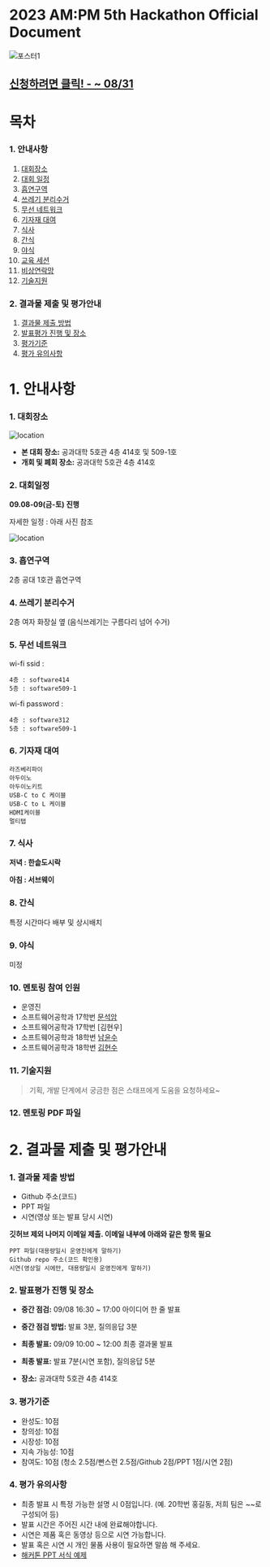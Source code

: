 # 2023 AM:PM 5th Hackathon Official Document
![포스터1](https://github.com/ampm-jbnu/2023_ampm_5th_hackathon/assets/74482513/5a689385-aaff-407b-bbbb-df4fdf03fbf4)

## [신청하려면 클릭! - ~ 08/31](https://forms.gle/YoSzbsxM7DuSbUvq7)

# 목차

### 1. 안내사항

1)  [대회장소](#1-대회장소)
2)  [대회 일정](#2-대회일정) 
3)  [흡연구역](#3-흡연구역)
4)  [쓰레기 분리수거](#4-쓰레기-분리수거)
5)  [무선 네트워크](#5-무선-네트워크)
6)  [기자재 대여](#6-기자재-대여)
7)  [식사](#7-식사)
8)  [간식](#8-간식)
9)  [야식](#9-야식)
10) [교육 세션](#10-멘토링-참여-인원)
11) [비상연락망](#11-비상연락망)
12) [기술지원](#12-기술지원)

### 2. 결과물 제출 및 평가안내

1) [결과물 제출 방법](#1-결과물-제출-방법)
2) [발표평가 진행 및 장소](#2-발표평가-진행-및-장소) 
3) [평가기준](#3-평가기준)
4) [평가 유의사항](#4-평가-유의사항)

# 1. 안내사항

### 1. 대회장소

![location](https://raw.githubusercontent.com/ampm-jbnu/2022_ampm_4th_hackathon/master/img/location.jpg)

- __본 대회 장소:__ 공과대학 5호관 4층 414호 및 509-1호 
- __개회 및 폐회 장소:__ 공과대학 5호관 4층 414호

### 2. 대회일정

__09.08-09(금-토) 진행__

자세한 일정 : 아래 사진 참조

![location](https://raw.githubusercontent.com/ampm-jbnu/2022_ampm_4th_hackathon/master/img/timeline.png)

### 3. 흡연구역

2층 공대 1호관 흡연구역

### 4. 쓰레기 분리수거

2층 여자 화장실 옆 (음식쓰레기는 구름다리 넘어 수거)

### 5. 무선 네트워크

wi-fi ssid :

    4층 : software414
    5층 : software509-1

wi-fi password : 

    4층 : software312
    5층 : software509-1

### 6. 기자재 대여

    라즈베리파이
    아두이노
    아두이노키트
    USB-C to C 케이블
    USB-C to L 케이블
    HDMI케이블
    멀티탭

### 7. 식사

__저녁 : 한솥도시락__

__아침 : 서브웨이__

### 8. 간식

특정 시간마다 배부 및 상시배치

### 9. 야식

미정

### 10. 멘토링 참여 인원

- 운영진
- 소프트웨어공학과 17학번 [문석암](https://github.com/mon823)
- 소프트웨어공학과 17학번 [김현우]
- 소프트웨어공학과 18학번 [남윤수](https://github.com/namyounsu)
- 소프트웨어공학과 18학번 [김현수](https://github.com/kimhyun5u)

### 11. 기술지원

>기획, 개발 단계에서 궁금한 점은 스태프에게 도움을 요청하세요~

### 12. 멘토링 PDF 파일

# 2. 결과물 제출 및 평가안내

### 1. 결과물 제출 방법

- Github 주소(코드)
- PPT 파일
- 시연(영상 또는 발표 당시 시연)

__깃허브 제외 나머지 이메일 제출. 이메일 내부에 아래와 같은 항목 필요__

    PPT 파일(대용량일시 운영진에게 말하기)
    Github repo 주소(코드 확인용)
    시연(영상일 시에만, 대용량일시 운영진에게 말하기)

### 2. 발표평가 진행 및 장소

- __중간 점검:__ 09/08 16:30 ~ 17:00 아이디어 한 줄 발표

- __중간 점검 방법:__ 발표 3분, 질의응답 3분

- __최종 발표:__ 09/09 10:00 ~ 12:00 최종 결과물 발표

- __최종 발표:__ 발표 7분(시연 포함), 질의응답 5분

- __장소:__ 공과대학 5호관 4층 414호

### 3. 평가기준

- 완성도: 10점
- 창의성: 10점
- 시장성: 10점
- 지속 가능성: 10점
- 참여도: 10점 (청소 2.5점/빤스런 2.5점/Github 2점/PPT 1점/시연 2점)

### 4. 평가 유의사항

- 최종 발표 시 특정 가능한 설명 시 0점입니다. (예. 20학번 홍길동, 저희 팀은 ~~로 구성되어 등)
- 발표 시간은 주어진 시간 내에 완료해야합니다.
- 시연은 제품 혹은 동영상 등으로 시연 가능합니다.
- 발표 혹은 시연 시 개인 물품 사용이 필요하면 말씀 해 주세요.
- [해커톤 PPT 서식 예제](https://github.com/ampm-jbnu/2023_ampm_5th_hackathon/files/12486984/2023ampm_ppt_example.pptx)

